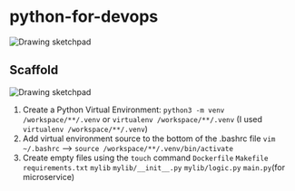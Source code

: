 # python-for-devops

![Drawing sketchpad](https://user-images.githubusercontent.com/3052677/226190383-2c031af7-6e85-4259-8c95-88877d7b8a5d.png)


## Scaffold

![Drawing sketchpad](https://user-images.githubusercontent.com/3052677/226187972-2d801181-b1b5-4fac-8a68-9dddefae0289.png)

1. Create a Python Virtual Environment: `python3 -m venv /workspace/**/.venv` or `virtualenv /workspace/**/.venv` (I used `virtualenv /workspace/**/.venv`)
2. Add virtual environment source to the bottom of the .bashrc file `vim ~/.bashrc` --> `source /workspace/**/.venv/bin/activate`
3. Create empty files using the `touch` command `Dockerfile` `Makefile` `requirements.txt` `mylib` `mylib/__init__.py` `mylib/logic.py` `main.py`(for microservice)
